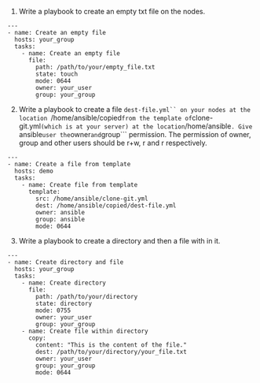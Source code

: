 1. Write a playbook to create an empty txt file on the nodes.
```
---
- name: Create an empty file
  hosts: your_group
  tasks:
    - name: Create an empty file
      file:
        path: /path/to/your/empty_file.txt
        state: touch
        mode: 0644
        owner: your_user
        group: your_group
```
2. Write a playbook to create a file ```dest-file.yml`` on your nodes at the location ```/home/ansible/copied``` from the template of ```clone-git.yml``` (which is at your server) at the location ```/home/ansible```.
Give ```ansible``` user the ```owner``` and ```group``` permission. The permission of owner, group and other users should be r+w, r and r respectively.
```
---
- name: Create a file from template
  hosts: demo
  tasks:
    - name: Create file from template
      template:
        src: /home/ansible/clone-git.yml
        dest: /home/ansible/copied/dest-file.yml
        owner: ansible
        group: ansible
        mode: 0644
```
3. Write a playbook to create a directory and then a file with in it.
```
---
- name: Create directory and file
  hosts: your_group
  tasks:
    - name: Create directory
      file:
        path: /path/to/your/directory
        state: directory
        mode: 0755
        owner: your_user
        group: your_group
    - name: Create file within directory
      copy:
        content: "This is the content of the file."
        dest: /path/to/your/directory/your_file.txt
        owner: your_user
        group: your_group
        mode: 0644
```
